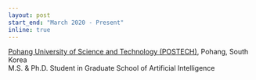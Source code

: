 ```yaml
---
layout: post
start_end: "March 2020 - Present"
inline: true
---
```


[Pohang University of Science and Technology (POSTECH)](https://www.postech.ac.kr), Pohang, South Korea \
M.S. & Ph.D. Student in Graduate School of Artificial Intelligence
